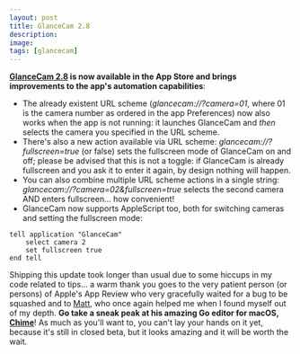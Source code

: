 ```yaml
---
layout: post
title: GlanceCam 2.8
description:
image:
tags: [glancecam]
---
```

**[GlanceCam 2.8](https://itunes.apple.com/us/app/glancecam-ip-webcam-viewer/id1360797896?l=it&ls=1&mt=12) is now available in the App Store and brings improvements to the app's automation capabilities**:
- The already existent URL scheme (*glancecam://?camera=01*, where 01 is the camera number as ordered in the app Preferences) now also works when the app is not running: it launches GlanceCam and *then* selects the camera you specified in the URL scheme.
- There's also a new action available via URL scheme: *glancecam://?fullscreen=true* (or false) sets the fullscreen mode of GlanceCam on and off; please be advised that this is not a toggle: if GlanceCam is already fullscreen and you ask it to enter it again, by design nothing will happen.
- You can also combine multiple URL scheme actions in a single string: *glancecam://?camera=02&fullscreen=true* selects the second camera AND enters fullscreen... how convenient!
- GlanceCam now supports AppleScript too, both for switching cameras and setting the fullscreen mode:
```applescript
tell application "GlanceCam"
	select camera 2
	set fullscreen true
end tell
```

Shipping this update took longer than usual due to some hiccups in my code related to tips... a warm thank you goes to the very patient person (or persons) of Apple's App Review who very gracefully waited for a bug to be squashed and to [Matt](https://twitter.com/mattie), who once again helped me when I found myself out of my depth. 
**Go take a sneak peak at his amazing Go editor for macOS, [Chime](https://www.chimehq.com)**! As much as you'll want to, you can't lay your hands on it yet, because it's still in closed beta, but it looks amazing and it will be worth the wait.